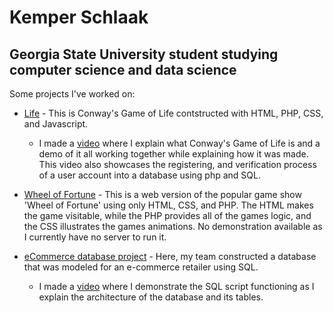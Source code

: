 # Kemper Schlaak
## Georgia State University student studying computer science and data science

Some projects I've worked on:



- [Life](life/life.html) - This is Conway's Game of Life contstructed with HTML, PHP, CSS, and Javascript. 

  - I made a [video](https://www.youtube.com/watch?v=6erkLc7cwDs&t=16s) where I explain what Conway's Game of Life is and a demo of it all working together while explaining how it was made. This video also showcases the registering, and verification process of a user account into a database using php and SQL. 

- [Wheel of Fortune](https://github.com/kschlaak1/kschlaak1.github.io/tree/master/wheel_of_fortune) - This is a web version of the popular game show 'Wheel of Fortune' using only HTML, CSS, and PHP. The HTML makes the game visitable, while the PHP provides all of the games logic, and the CSS illustrates the games animations. No demonstration available as I currently have no server to run it.

- [eCommerce database project](eCommerceDB) - Here, my team constructed a database that was modeled for an e-commerce retailer using SQL.

  - I made a [video](https://youtu.be/qb9ZS0wzS9k) where I demonstrate the SQL script functioning as I explain the architecture of the database and its tables.
